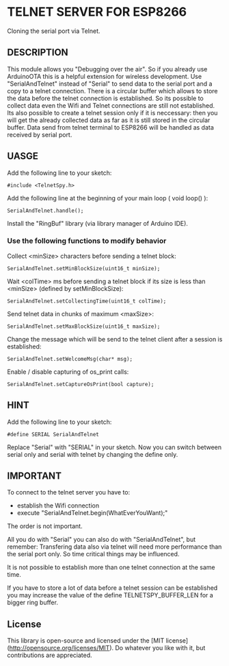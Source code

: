 # TELNET SERVER FOR ESP8266

Cloning the serial port via Telnet.

## DESCRIPTION

This module allows you "Debugging over the air". So if you already use ArduinoOTA this is a helpful extension for wireless development. Use "SerialAndTelnet" instead of "Serial" to send data to the serial port and a copy to a telnet connection. There is a circular buffer which allows to store the data before the telnet connection is established. So its possible to collect data even the Wifi and Telnet connections are still not established. Its also possible to create a telnet session only if it is neccessary: then you will get the already collected data as far as it is still stored in the circular buffer. Data send from telnet terminal to ESP8266 will be handled as data received by serial port.

## UASGE

Add the following line to your sketch:
```
#include <TelnetSpy.h>
```

Add the following line at the beginning of your main loop ( void loop() ):
```
SerialAndTelnet.handle();
```

Install the "RingBuf" library (via library manager of Arduino IDE).

### Use the following functions to modify behavior

Collect \<minSize\> characters before sending a telnet block: 
```
SerialAndTelnet.setMinBlockSize(uint16_t minSize);
```
Wait \<colTime\> ms before sending a telnet block if its size is less than \<minSize\> (defined by setMinBlockSize):
```
SerialAndTelnet.setCollectingTime(uint16_t colTime);
```
Send telnet data in chunks of maximum \<maxSize\>:
```
SerialAndTelnet.setMaxBlockSize(uint16_t maxSize);
```
Change the message which will be send to the telnet client after a session is established:
```
SerialAndTelnet.setWelcomeMsg(char* msg);    
```
Enable / disable capturing of os_print calls:
```
SerialAndTelnet.setCaptureOsPrint(bool capture);
```

## HINT

Add the following line to your sketch:
```
#define SERIAL SerialAndTelnet
```
Replace "Serial" with "SERIAL" in your sketch. Now you can switch between serial only and serial with telnet by changing the define only.
 
## IMPORTANT

To connect to the telnet server you have to:
 - establish the Wifi connection
 - execute "SerialAndTelnet.begin(WhatEverYouWant);"
 
The order is not important.

All you do with "Serial" you can also do with "SerialAndTelnet", but remember: Transfering data also via telnet will need more performance than the serial port only. So time critical things may be influenced.

It is not possible to establish more than one telnet connection at the same time.

If you have to store a lot of data before a telnet session can be established you may increase the value of the define TELNETSPY_BUFFER_LEN for a bigger ring buffer.    

## License

This library is open-source and licensed under the [MIT license] (http://opensource.org/licenses/MIT). Do whatever you like with it, but contributions are appreciated.
